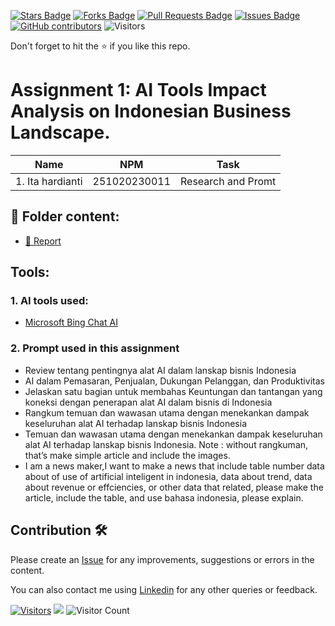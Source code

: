 <a href="https://github.com/drshahizan/AI-Innovation/stargazers"><img src="https://img.shields.io/github/stars/drshahizan/AI-Innovation" alt="Stars Badge"/></a>
<a href="https://github.com/drshahizan/AI-Innovation/network/members"><img src="https://img.shields.io/github/forks/drshahizan/AI-Innovation" alt="Forks Badge"/></a>
<a href="https://github.com/drshahizan/AI-Innovation/pulls"><img src="https://img.shields.io/github/issues-pr/drshahizan/AI-Innovation" alt="Pull Requests Badge"/></a>
<a href="https://github.com/drshahizan/AI-Innovation"><img src="https://img.shields.io/github/issues/drshahizan/AI-Innovation" alt="Issues Badge"/></a>
<a href="https://github.com/drshahizan/AI-Innovation/graphs/contributors"><img alt="GitHub contributors" src="https://img.shields.io/github/contributors/drshahizan/AI-Innovation?color=2b9348"></a>
![Visitors](https://api.visitorbadge.io/api/visitors?path=https%3A%2F%2Fgithub.com%2Fdrshahizan%2FAI-Innovation&labelColor=%23d9e3f0&countColor=%23697689&style=flat)

Don't forget to hit the :star: if you like this repo.

# Assignment 1: AI Tools Impact Analysis on Indonesian Business Landscape.

| Name          | NPM  | Task            |
| ------------ | -------------- | --------------- |
| 1. Ita hardianti | 251020230011| Research and Promt           |


## 📂 Folder content:
* [📖 Report](report.md)

## Tools:
### 1. AI tools used: 
- [Microsoft Bing Chat AI]([https://www.bing.com/])


### 2. Prompt used in this assignment
- Review tentang pentingnya alat AI dalam lanskap bisnis Indonesia
- AI dalam Pemasaran, Penjualan, Dukungan Pelanggan, dan Produktivitas
- Jelaskan satu bagian untuk membahas Keuntungan dan tantangan yang koneksi dengan penerapan alat AI dalam bisnis di Indonesia
- Rangkum temuan dan wawasan utama dengan menekankan dampak keseluruhan alat AI terhadap lanskap bisnis Indonesia
- Temuan dan wawasan utama dengan menekankan dampak keseluruhan alat AI terhadap lanskap bisnis Indonesia. Note : without rangkuman, that’s make simple article and include the images.
- I am a news maker,I want to make a news that include table number data about of use of artificial inteligent in indonesia, data about trend,  data about revenue or effciencies, or other data that related, please make the article, include the table, and use bahasa indonesia, please explain.

## Contribution 🛠️
Please create an [Issue](https://github.com/drshahizan/AI-Innovation/issues) for any improvements, suggestions or errors in the content.

You can also contact me using [Linkedin](https://www.linkedin.com/in/drshahizan/) for any other queries or feedback.

[![Visitors](https://api.visitorbadge.io/api/visitors?path=https%3A%2F%2Fgithub.com%2Fdrshahizan&labelColor=%23697689&countColor=%23555555&style=plastic)](https://visitorbadge.io/status?path=https%3A%2F%2Fgithub.com%2Fdrshahizan)
![](https://hit.yhype.me/github/profile?user_id=81284918)
![Visitor Count](https://profile-counter.glitch.me/{tricavalera/count.svg)

